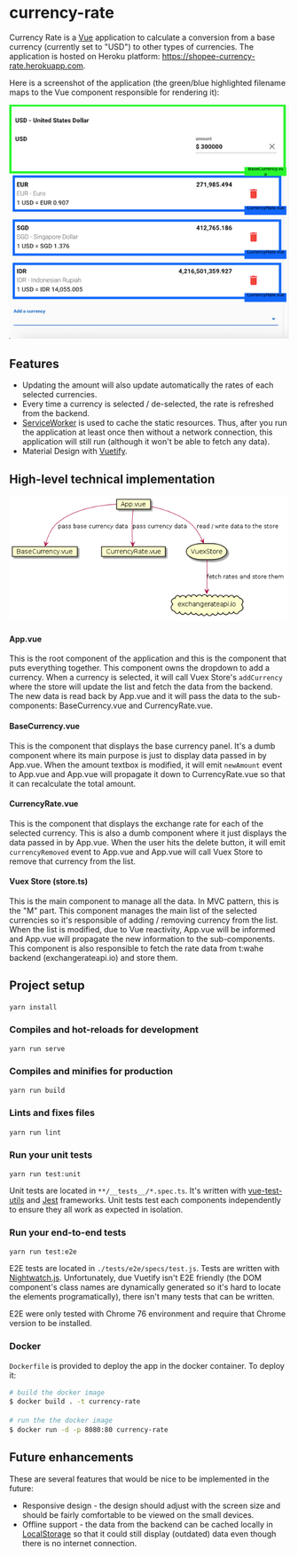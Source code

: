 # currency-rate

Currency Rate is a [Vue](https://vuejs.org/) application to calculate a conversion from a base currency (currently set to "USD") to other types of currencies. The application is hosted on Heroku platform: https://shopee-currency-rate.herokuapp.com.

Here is a screenshot of the application (the green/blue highlighted filename maps to the Vue component responsible for rendering it):

![screenshot](./docs/currency-rate.png?v=4&s=50)

## Features
* Updating the amount will also update automatically the rates of each selected currencies.
* Every time a currency is selected / de-selected, the rate is refreshed from the backend.
* [ServiceWorker](https://developer.mozilla.org/en-US/docs/Web/API/Service_Worker_API) is used to cache the static resources. Thus, after you run the application at least once then without a network connection, this application will still run (although it won't be able to fetch any data).
* Material Design with [Vuetify](https://vuetifyjs.com).

## High-level technical implementation

![high-level-design](./docs/high-level-design.png)

#### App.vue
This is the root component of the application and this is the component that puts everything together. This component owns the dropdown to add a currency. When a currency is selected, it will call Vuex Store's `addCurrency` where the store will update the list and fetch the data from the backend. The new data is read back by App.vue and it will pass the data to the sub-components: BaseCurrency.vue and CurrencyRate.vue.

#### BaseCurrency.vue
This is the component that displays the base currency panel. It's a dumb component where its main purpose is just to display data passed in by App.vue. When the amount textbox is modified, it will emit `newAmount` event to App.vue and App.vue will propagate it down to CurrencyRate.vue so that it can recalculate the total amount.

#### CurrencyRate.vue
This is the component that displays the exchange rate for each of the selected currency. This is also a dumb component where it just displays the data passed in by App.vue. When the user hits the delete button, it will emit `currencyRemoved` event to App.vue and App.vue will call Vuex Store to remove that currency from the list.

#### Vuex Store (store.ts)
This is the main component to manage all the data. In MVC pattern, this is the "M" part. This component manages the main list of the selected currencies so it's responsible of adding / removing currency from the list. When the list is modified, due to Vue reactivity, App.vue will be informed and App.vue will propagate the new information to the sub-components.
This component is also responsible to fetch the rate data from t:wahe backend (exchangerateapi.io) and store them.

## Project setup
```
yarn install
```

### Compiles and hot-reloads for development
```
yarn run serve
```

### Compiles and minifies for production
```
yarn run build
```

### Lints and fixes files
```
yarn run lint
```

### Run your unit tests
```
yarn run test:unit
```
Unit tests are located in `**/__tests__/*.spec.ts`. It's written with [vue-test-utils](https://vue-test-utils.vuejs.org/) and [Jest](https://jestjs.io/) frameworks.
Unit tests test each components independently to ensure they all work as expected in isolation.

### Run your end-to-end tests
```
yarn run test:e2e
```
E2E tests are located in `./tests/e2e/specs/test.js`. Tests are written with [Nightwatch.js](https://nightwatchjs.org/). Unfortunately, due Vuetify isn't E2E friendly (the DOM component's class names are dynamically generated so it's hard to locate the elements programatically), there isn't many tests that can be written.

E2E were only tested with Chrome 76 environment and require that Chrome version to be installed.

### Docker
`Dockerfile` is provided to deploy the app in the docker container. To deploy it:

```bash
# build the docker image
$ docker build . -t currency-rate

# run the the docker image
$ docker run -d -p 8080:80 currency-rate
```
## Future enhancements
These are several features that would be nice to be implemented in the future:

* Responsive design - the design should adjust with the screen size and should be fairly comfortable to be viewed on the small devices.
* Offline support - the data from the backend can be cached locally in [LocalStorage](https://developer.mozilla.org/en-US/docs/Web/API/Window/localStorage) so that it could still display (outdated) data even though there is no internet connection.
